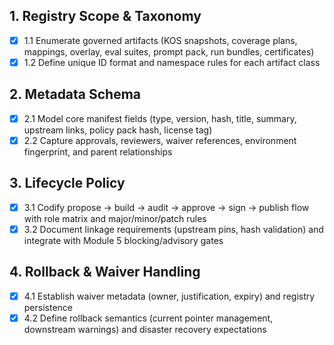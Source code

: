 ## 1. Registry Scope & Taxonomy

- [x] 1.1 Enumerate governed artifacts (KOS snapshots, coverage plans, mappings, overlay, eval suites, prompt pack, run bundles, certificates)
- [x] 1.2 Define unique ID format and namespace rules for each artifact class

## 2. Metadata Schema

- [x] 2.1 Model core manifest fields (type, version, hash, title, summary, upstream links, policy pack hash, license tag)
- [x] 2.2 Capture approvals, reviewers, waiver references, environment fingerprint, and parent relationships

## 3. Lifecycle Policy

- [x] 3.1 Codify propose → build → audit → approve → sign → publish flow with role matrix and major/minor/patch rules
- [x] 3.2 Document linkage requirements (upstream pins, hash validation) and integrate with Module 5 blocking/advisory gates

## 4. Rollback & Waiver Handling

- [x] 4.1 Establish waiver metadata (owner, justification, expiry) and registry persistence
- [x] 4.2 Define rollback semantics (current pointer management, downstream warnings) and disaster recovery expectations
